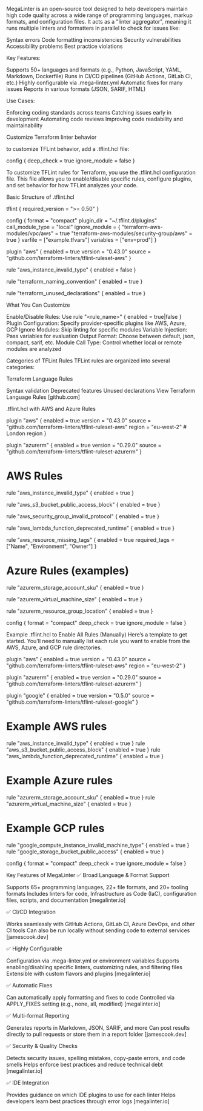 MegaLinter is an open-source tool designed to help developers maintain high code quality across a wide range of programming languages, markup formats, and configuration files. It acts as a "linter aggregator", meaning it runs multiple linters and formatters in parallel to check for issues like:

Syntax errors
Code formatting inconsistencies
Security vulnerabilities
Accessibility problems
Best practice violations

Key Features:

Supports 50+ languages and formats (e.g., Python, JavaScript, YAML, Markdown, Dockerfile)
Runs in CI/CD pipelines (GitHub Actions, GitLab CI, etc.)
Highly configurable via .mega-linter.yml
Automatic fixes for many issues
Reports in various formats (JSON, SARIF, HTML)

Use Cases:

Enforcing coding standards across teams
Catching issues early in development
Automating code reviews
Improving code readability and maintainability


Customize Terraform linter behavior

to customize TFLint behavior, add a .tflint.hcl file:


config {
  deep_check = true
  ignore_module = false
}

To customize TFLint rules for Terraform, you use the .tflint.hcl configuration file. This file allows you to enable/disable specific rules, configure plugins, and set behavior for how TFLint analyzes your code.

Basic Structure of .tflint.hcl

tflint {
  required_version = ">= 0.50"
}

config {
  format = "compact"
  plugin_dir = "~/.tflint.d/plugins"
  call_module_type = "local"
  ignore_module = {
    "terraform-aws-modules/vpc/aws" = true
    "terraform-aws-modules/security-group/aws" = true
  }
  varfile = ["example.tfvars"]
  variables = ["env=prod"]
}

plugin "aws" {
  enabled = true
  version = "0.43.0"
  source  = "github.com/terraform-linters/tflint-ruleset-aws"
}

rule "aws_instance_invalid_type" {
  enabled = false
}

rule "terraform_naming_convention" {
  enabled = true
}

rule "terraform_unused_declarations" {
  enabled = true
}


What You Can Customize

Enable/Disable Rules: Use rule "<rule_name>" { enabled = true|false }
Plugin Configuration: Specify provider-specific plugins like AWS, Azure, GCP
Ignore Modules: Skip linting for specific modules
Variable Injection: Pass variables for evaluation
Output Format: Choose between default, json, compact, sarif, etc.
Module Call Type: Control whether local or remote modules are analyzed


Categories of TFLint Rules
TFLint rules are organized into several categories:


Terraform Language Rules

Syntax validation
Deprecated features
Unused declarations
View Terraform Language Rules [github.com]



.tflint.hcl with AWS and Azure Rules

plugin "aws" {
  enabled = true
  version = "0.43.0"
  source  = "github.com/terraform-linters/tflint-ruleset-aws"
  region  = "eu-west-2"  # London region
}

plugin "azurerm" {
  enabled = true
  version = "0.29.0"
  source  = "github.com/terraform-linters/tflint-ruleset-azurerm"
}

# AWS Rules
rule "aws_instance_invalid_type" {
  enabled = true
}

rule "aws_s3_bucket_public_access_block" {
  enabled = true
}

rule "aws_security_group_invalid_protocol" {
  enabled = true
}

rule "aws_lambda_function_deprecated_runtime" {
  enabled = true
}

rule "aws_resource_missing_tags" {
  enabled = true
  required_tags = ["Name", "Environment", "Owner"]
}

# Azure Rules (examples)
rule "azurerm_storage_account_sku" {
  enabled = true
}

rule "azurerm_virtual_machine_size" {
  enabled = true
}

rule "azurerm_resource_group_location" {
  enabled = true
}

config {
  format = "compact"
  deep_check = true
  ignore_module = false
}



Example .tflint.hcl to Enable All Rules (Manually)
Here’s a template to get started. You’ll need to manually list each rule you want to enable from the AWS, Azure, and GCP rule directories.


plugin "aws" {
  enabled = true
  version = "0.43.0"
  source  = "github.com/terraform-linters/tflint-ruleset-aws"
  region  = "eu-west-2"
}

plugin "azurerm" {
  enabled = true
  version = "0.29.0"
  source  = "github.com/terraform-linters/tflint-ruleset-azurerm"
}

plugin "google" {
  enabled = true
  version = "0.5.0"
  source  = "github.com/terraform-linters/tflint-ruleset-google"
}

# Example AWS rules
rule "aws_instance_invalid_type" { enabled = true }
rule "aws_s3_bucket_public_access_block" { enabled = true }
rule "aws_lambda_function_deprecated_runtime" { enabled = true }

# Example Azure rules
rule "azurerm_storage_account_sku" { enabled = true }
rule "azurerm_virtual_machine_size" { enabled = true }

# Example GCP rules
rule "google_compute_instance_invalid_machine_type" { enabled = true }
rule "google_storage_bucket_public_access" { enabled = true }

config {
  format = "compact"
  deep_check = true
  ignore_module = false
}

Key Features of MegaLinter
✅ Broad Language & Format Support

Supports 65+ programming languages, 22+ file formats, and 20+ tooling formats
Includes linters for code, Infrastructure as Code (IaC), configuration files, scripts, and documentation [megalinter.io]

✅ CI/CD Integration

Works seamlessly with GitHub Actions, GitLab CI, Azure DevOps, and other CI tools
Can also be run locally without sending code to external services [jamescook.dev]

✅ Highly Configurable

Configuration via .mega-linter.yml or environment variables
Supports enabling/disabling specific linters, customizing rules, and filtering files
Extensible with custom flavors and plugins [megalinter.io]

✅ Automatic Fixes

Can automatically apply formatting and fixes to code
Controlled via APPLY_FIXES setting (e.g., none, all, modified) [megalinter.io]

✅ Multi-format Reporting

Generates reports in Markdown, JSON, SARIF, and more
Can post results directly to pull requests or store them in a report folder [jamescook.dev]

✅ Security & Quality Checks

Detects security issues, spelling mistakes, copy-paste errors, and code smells
Helps enforce best practices and reduce technical debt [megalinter.io]

✅ IDE Integration

Provides guidance on which IDE plugins to use for each linter
Helps developers learn best practices through error logs [megalinter.io]


